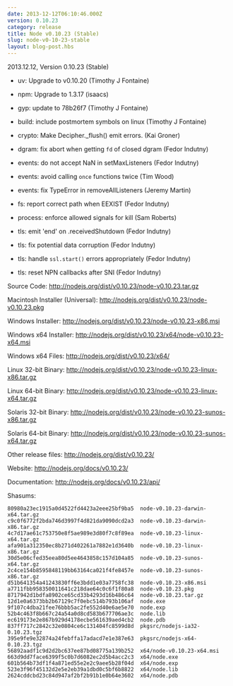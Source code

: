 ```yaml
---
date: 2013-12-12T06:10:46.000Z
version: 0.10.23
category: release
title: Node v0.10.23 (Stable)
slug: node-v0-10-23-stable
layout: blog-post.hbs
---
```


2013.12.12, Version 0.10.23 (Stable)

* uv: Upgrade to v0.10.20 (Timothy J Fontaine)

* npm: Upgrade to 1.3.17 (isaacs)

* gyp: update to 78b26f7 (Timothy J Fontaine)

* build: include postmortem symbols on linux (Timothy J Fontaine)

* crypto: Make Decipher._flush() emit errors. (Kai Groner)

* dgram: fix abort when getting `fd` of closed dgram (Fedor Indutny)

* events: do not accept NaN in setMaxListeners (Fedor Indutny)

* events: avoid calling `once` functions twice (Tim Wood)

* events: fix TypeError in removeAllListeners (Jeremy Martin)

* fs: report correct path when EEXIST (Fedor Indutny)

* process: enforce allowed signals for kill (Sam Roberts)

* tls: emit 'end' on .receivedShutdown (Fedor Indutny)

* tls: fix potential data corruption (Fedor Indutny)

* tls: handle `ssl.start()` errors appropriately (Fedor Indutny)

* tls: reset NPN callbacks after SNI (Fedor Indutny)


Source Code: http://nodejs.org/dist/v0.10.23/node-v0.10.23.tar.gz

Macintosh Installer (Universal): http://nodejs.org/dist/v0.10.23/node-v0.10.23.pkg

Windows Installer: http://nodejs.org/dist/v0.10.23/node-v0.10.23-x86.msi

Windows x64 Installer: http://nodejs.org/dist/v0.10.23/x64/node-v0.10.23-x64.msi

Windows x64 Files: http://nodejs.org/dist/v0.10.23/x64/

Linux 32-bit Binary: http://nodejs.org/dist/v0.10.23/node-v0.10.23-linux-x86.tar.gz

Linux 64-bit Binary: http://nodejs.org/dist/v0.10.23/node-v0.10.23-linux-x64.tar.gz

Solaris 32-bit Binary: http://nodejs.org/dist/v0.10.23/node-v0.10.23-sunos-x86.tar.gz

Solaris 64-bit Binary: http://nodejs.org/dist/v0.10.23/node-v0.10.23-sunos-x64.tar.gz

Other release files: http://nodejs.org/dist/v0.10.23/

Website: http://nodejs.org/docs/v0.10.23/

Documentation: http://nodejs.org/docs/v0.10.23/api/

Shasums:
```
80980a23ec1915a0d4522fd4423a2eee25bf9ba5  node-v0.10.23-darwin-x64.tar.gz
c9c0f6772f2bda746d3997f4d821da9090dcd2a3  node-v0.10.23-darwin-x86.tar.gz
4c7d17ae61c753750e8f5ae989e3d80f7c8f89ea  node-v0.10.23-linux-x64.tar.gz
afa901a312350ec8b271d402261a7882e1d3640b  node-v0.10.23-linux-x86.tar.gz
30d5e06cfed35eea80d5ee4643858c157d104a85  node-v0.10.23-sunos-x64.tar.gz
2c4ce154b8595848119bb63164ca021f4fe8457e  node-v0.10.23-sunos-x86.tar.gz
d51b641354a41243830ff6e3bdd1e03a7758fc38  node-v0.10.23-x86.msi
a7711fbb958350011641c218dae64c0c6f1f80a8  node-v0.10.23.pkg
8717942d1bdfa8902ce65cd33b4293d16b486c64  node-v0.10.23.tar.gz
12d1e0a6373bb2b67129c7f0ebc514b793b106af  node.exe
9f107c4dba21fee76bbb5ac2fe552d40e6ae5e70  node.exp
52b4c463f8b667c24a54a0d8cd583b677706ae3c  node.lib
ec619173e2e867b929d4178ecbe561639aed4cb2  node.pdb
837ff717c2842c32e0804ce6c131404fc8599d8d  pkgsrc/nodejs-ia32-0.10.23.tgz
395e9fe9e32874a24febffa17adacd7e1e387e63  pkgsrc/nodejs-x64-0.10.23.tgz
56892aadf1c9d2d2bc637ee87bd08775a139b252  x64/node-v0.10.23-x64.msi
663d9dd7face6399f5c0b7d6082ec2d5b4acc2c3  x64/node.exe
601b564b73df1f4a871ed55e2e2c9aee5b28f04d  x64/node.exp
523e3f96f45132d2e5e2eb39a1dbd0c5bf6b8822  x64/node.lib
2624cddcbd23c84d947af2bf2b91b1e0b64e3602  x64/node.pdb
```
